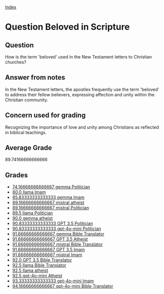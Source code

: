 
[Index](../../index.md)
# Question Beloved in Scripture
## Question
How is the term 'beloved' used in the New Testament letters to Christian churches?

## Answer from notes
In the New Testament letters, the apostles frequently use the term 'beloved' to address their fellow believers, expressing affection and unity within the Christian community.

## Concern used for grading
Recognizing the importance of love and unity among Christians as reflected in biblical teachings.

## Average Grade
89.74166666666666

## Grades
 * [74.16666666666667 gemma Politician](../answers/gemma_Politician/Beloved_in_Scripture.md)
 * [80.0 llama Imam](../answers/llama_Imam/Beloved_in_Scripture.md)
 * [85.83333333333333 gemma Imam](../answers/gemma_Imam/Beloved_in_Scripture.md)
 * [89.16666666666667 mistral atheist](../answers/mistral_atheist/Beloved_in_Scripture.md)
 * [89.16666666666667 mistral Politician](../answers/mistral_Politician/Beloved_in_Scripture.md)
 * [89.5 llama Politician](../answers/llama_Politician/Beloved_in_Scripture.md)
 * [90.0 gemma atheist](../answers/gemma_atheist/Beloved_in_Scripture.md)
 * [90.83333333333333 GPT 3.5 Politician](../answers/GPT_3.5_Politician/Beloved_in_Scripture.md)
 * [90.83333333333333 gpt-4o-mini Politician](../answers/gpt-4o-mini_Politician/Beloved_in_Scripture.md)
 * [91.66666666666667 gemma Bible Translator](../answers/gemma_Bible_Translator/Beloved_in_Scripture.md)
 * [91.66666666666667 GPT 3.5 Atheist](../answers/GPT_3.5_Atheist/Beloved_in_Scripture.md)
 * [91.66666666666667 mistral Bible Translator](../answers/mistral_Bible_Translator/Beloved_in_Scripture.md)
 * [91.66666666666667 GPT 3.5 Imam](../answers/GPT_3.5_Imam/Beloved_in_Scripture.md)
 * [91.66666666666667 mistral Imam](../answers/mistral_Imam/Beloved_in_Scripture.md)
 * [92.0 GPT 3.5 Bible Translator](../answers/GPT_3.5_Bible_Translator/Beloved_in_Scripture.md)
 * [92.5 llama Bible Translator](../answers/llama_Bible_Translator/Beloved_in_Scripture.md)
 * [92.5 llama atheist](../answers/llama_atheist/Beloved_in_Scripture.md)
 * [92.5 gpt-4o-mini Atheist](../answers/gpt-4o-mini_Atheist/Beloved_in_Scripture.md)
 * [93.33333333333333 gpt-4o-mini Imam](../answers/gpt-4o-mini_Imam/Beloved_in_Scripture.md)
 * [94.16666666666667 gpt-4o-mini Bible Translator](../answers/gpt-4o-mini_Bible_Translator/Beloved_in_Scripture.md)
